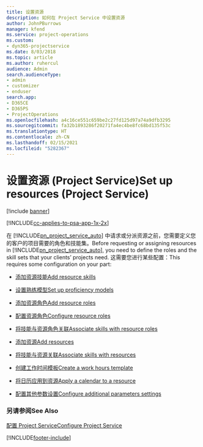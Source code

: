 ```yaml
---
title: 设置资源
description: 如何在 Project Service 中设置资源
author: JohnPBurrows
manager: kfend
ms.service: project-operations
ms.custom:
- dyn365-projectservice
ms.date: 8/03/2018
ms.topic: article
ms.author: ruhercul
audience: Admin
search.audienceType:
- admin
- customizer
- enduser
search.app:
- D365CE
- D365PS
- ProjectOperations
ms.openlocfilehash: a4c16ce551c659be2c27fd125d97a74a9dfb3295
ms.sourcegitcommit: fa32b1893286f20271fa4ec4be8fc68bd135f53c
ms.translationtype: HT
ms.contentlocale: zh-CN
ms.lasthandoff: 02/15/2021
ms.locfileid: "5282367"
---
```

# <a name="set-up-resources-project-service"></a><span data-ttu-id="564ee-103">设置资源 (Project Service)</span><span class="sxs-lookup"><span data-stu-id="564ee-103">Set up resources (Project Service)</span></span>

[!include [banner](../includes/psa-now-project-operations.md)]

[!INCLUDE[cc-applies-to-psa-app-1x-2x](../includes/cc-applies-to-psa-app-1x-2x.md)]

<span data-ttu-id="564ee-104">在 [!INCLUDE[pn_project_service_auto](../includes/pn-project-service-auto.md)] 中请求或分派资源之前，您需要定义您的客户的项目需要的角色和技能集。</span><span class="sxs-lookup"><span data-stu-id="564ee-104">Before requesting or assigning resources in [!INCLUDE[pn_project_service_auto](../includes/pn-project-service-auto.md)], you need to define the roles and the skill sets that your clients’ projects need.</span></span> <span data-ttu-id="564ee-105">这需要您进行某些配置：</span><span class="sxs-lookup"><span data-stu-id="564ee-105">This requires some configuration on your part:</span></span>  
  
-   [<span data-ttu-id="564ee-106">添加资源技能</span><span class="sxs-lookup"><span data-stu-id="564ee-106">Add resource skills</span></span>](../psa/add-resource-skills.md)  
  
-   [<span data-ttu-id="564ee-107">设置熟练模型</span><span class="sxs-lookup"><span data-stu-id="564ee-107">Set up proficiency models</span></span>](../psa/set-up-proficiency-models.md)  
  
-   [<span data-ttu-id="564ee-108">添加资源角色</span><span class="sxs-lookup"><span data-stu-id="564ee-108">Add resource roles</span></span>](../psa/add-resource-roles.md)  
  
-   [<span data-ttu-id="564ee-109">配置资源角色</span><span class="sxs-lookup"><span data-stu-id="564ee-109">Configure resource roles</span></span>](../psa/configure-resource-roles.md)  
  
-   [<span data-ttu-id="564ee-110">将技能与资源角色关联</span><span class="sxs-lookup"><span data-stu-id="564ee-110">Associate skills with resource roles</span></span>](../psa/associate-skills-with-resource-roles.md)  
  
-   [<span data-ttu-id="564ee-111">添加资源</span><span class="sxs-lookup"><span data-stu-id="564ee-111">Add resources</span></span>](../psa/add-resources.md)  
  
-   [<span data-ttu-id="564ee-112">将技能与资源关联</span><span class="sxs-lookup"><span data-stu-id="564ee-112">Associate skills with resources</span></span>](../psa/associate-skills-with-resources.md)  
  
-   [<span data-ttu-id="564ee-113">创建工作时间模板</span><span class="sxs-lookup"><span data-stu-id="564ee-113">Create a work hours template</span></span>](../psa/create-work-hours-template.md)  
  
-   [<span data-ttu-id="564ee-114">将日历应用到资源</span><span class="sxs-lookup"><span data-stu-id="564ee-114">Apply a calendar to a resource</span></span>](../psa/apply-calendar-resource.md)  
  
-   [<span data-ttu-id="564ee-115">配置其他参数设置</span><span class="sxs-lookup"><span data-stu-id="564ee-115">Configure additional parameters settings</span></span>](../psa/configure-additional-parameters-settings.md)  
  
### <a name="see-also"></a><span data-ttu-id="564ee-116">另请参阅</span><span class="sxs-lookup"><span data-stu-id="564ee-116">See Also</span></span>  
 [<span data-ttu-id="564ee-117">配置 Project Service</span><span class="sxs-lookup"><span data-stu-id="564ee-117">Configure Project Service</span></span>](../psa/configure.md)


[!INCLUDE[footer-include](../includes/footer-banner.md)]